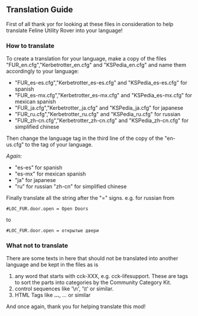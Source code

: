## Translation Guide

First of all thank yor for looking at these files in consideration to help translate Feline Utility Rover into your language!

### How to translate
To create a translation for your language, make a copy of the files "FUR_en.cfg","Kerbetrotter_en.cfg" and "KSPedia_en.cfg" and name 
them accordingly to your language:
* "FUR_es-es.cfg","Kerbetrotter_es-es.cfg" and "KSPedia_es-es.cfg" for spanish
* "FUR_es-mx.cfg","Kerbetrotter_es-mx.cfg" and "KSPedia_es-mx.cfg" for mexican spanish
* "FUR_ja.cfg","Kerbetrotter_ja.cfg" and "KSPedia_ja.cfg" for japanese
* "FUR_ru.cfg","Kerbetrotter_ru.cfg" and "KSPedia_ru.cfg" for russian
* "FUR_zh-cn.cfg","Kerbetrotter_zh-cn.cfg" and "KSPedia_zh-cn.cfg" for simplified chinese

Then change the language tag in the third line of the copy of the "en-us.cfg" to the tag of your language.

*Again:*
* "es-es" for spanish
* "es-mx" for mexican spanish
* "ja" for japanese
* "ru" for russian
 "zh-cn" for simplified chinese

Finally translate all the string after the "=" signs.
e.g. for russian from

    #LOC_FUR.door.open = Open Doors
to

    #LOC_FUR.door.open = открытые двери

### What not to translate
There are some texts in here that should not be translated into another language and be kept in the files as is
1. any word that starts with cck-XXX, e.g. cck-lifesupport. These are tags to sort the parts into categories by the Community Category Kit.
2. control sequences like '\n', '\t' or similar.
3. HTML Tags like <b>...</b>, <i>...</i> or similar  

And once again, thank you for helping translate this mod!
